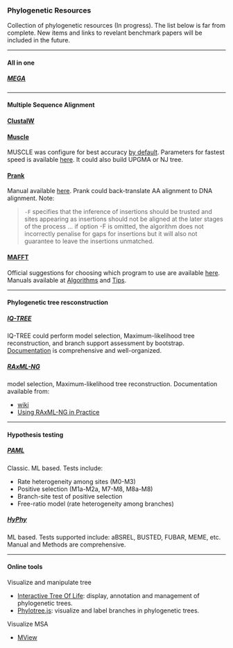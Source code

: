 ### Phylogenetic Resources
Collection of phylogenetic resources (In progress). The list below is far from complete. New items and links to revelant benchmark papers will be included in the future.

-----------------------------------------------------------------------------

#### All in one
##### [MEGA](https://www.megasoftware.net/)

-----------------------------------------------------------------------------

#### Multiple Sequence Alignment
#### [ClustalW](http://www.clustal.org/)

#### [Muscle](https://www.drive5.com/muscle)
MUSCLE was configure for best accuracy [by default](https://www.drive5.com/muscle/manual/accurate.html). Parameters for fastest speed is available [here](https://www.drive5.com/muscle/manual/fastest.html). It could also build UPGMA or NJ tree.

#### [Prank](http://wasabiapp.org/software/prank/)
Manual available [here](http://wasabiapp.org/software/prank/). Prank could back-translate AA alignment to DNA alignment. Note:
> `-F` specifies that the inference of insertions should be trusted and sites appearing as insertions should not be aligned at the later stages of the process ... if option -F is omitted, the algorithm does not incorrectly penalise for gaps for insertions but it will also not guarantee to leave the insertions unmatched.

#### [MAFFT](https://mafft.cbrc.jp/alignment/software/)
Official suggestions for choosing which program to use are available [here](https://mafft.cbrc.jp/alignment/software/about.html). Manuals available at [Algorithms](https://mafft.cbrc.jp/alignment/software/algorithms/algorithms.html) and [Tips](https://mafft.cbrc.jp/alignment/software/tips0.html).

-----------------------------------------------------------------------------

#### Phylogenetic tree resconstruction
##### [IQ-TREE](iqtree.org)
IQ-TREE could perform model selection, Maximum-likelihood tree reconstruction, and branch support assessment by bootstrap.
[Documentation](http://www.iqtree.org/doc/) is comprehensive and well-organized.

##### [RAxML-NG](https://github.com/amkozlov/raxml-ng)
model selection, Maximum-likelihood tree reconstruction. Documentation available from:
- [wiki](https://github.com/amkozlov/raxml-ng/wiki)
- [Using RAxML-NG in Practice](https://www.preprints.org/manuscript/201905.0056/v1)

-----------------------------------------------------------------------------

#### Hypothesis testing
##### [PAML](http://abacus.gene.ucl.ac.uk/software/paml.html)
Classic. ML based. Tests include:
- Rate heterogeneity among sites (M0-M3)
- Positive selection (M1a-M2a, M7-M8, M8a-M8)
- Branch-site test of positive selection
- Free-ratio model (rate heterogeneity among branches)

##### [HyPhy](https://www.hyphy.org/)
ML based. Tests supported include: aBSREL, BUSTED, FUBAR, MEME, etc. Manual and Methods are comprehensive.

-----------------------------------------------------------------------------

#### Online tools
Visualize and manipulate tree
- [Interactive Tree Of Life](https://itol.embl.de/): display, annotation and management of phylogenetic trees.
- [Phylotree.js](http://phylotree.hyphy.org/): visualize and label branches in phylogenetic trees.

Visualize MSA
- [MView](https://www.ebi.ac.uk/Tools/msa/mview/)
